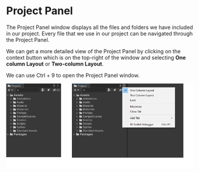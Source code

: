 #  Project Panel

The Project Panel window displays all the files and folders we have included in our project. Every file that we use in our project can be navigated through the Project Panel.

We can get a more detailed view of the Project Panel by clicking on the context button which is on the top-right of the window and selecting **One column Layout** or **Two-column Layout**.

We can use Ctrl + 9 to open the Project Panel window.

![Project Panel](./Images/PP.png)
